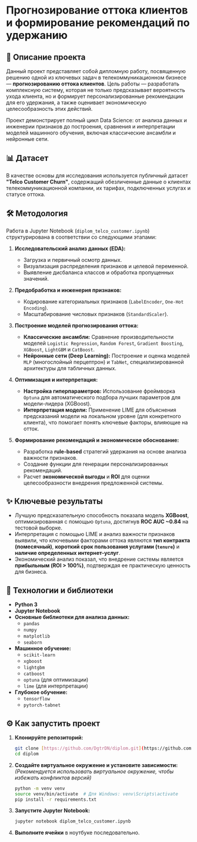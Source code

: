 # Прогнозирование оттока клиентов и формирование рекомендаций по удержанию

## 📝 Описание проекта

Данный проект представляет собой дипломную работу, посвященную решению одной из ключевых задач в телекоммуникационном бизнесе — **прогнозированию оттока клиентов**. Цель работы — разработать комплексную систему, которая не только предсказывает вероятность ухода клиента, но и формирует персонализированные рекомендации для его удержания, а также оценивает экономическую целесообразность этих действий.

Проект демонстрирует полный цикл Data Science: от анализа данных и инженерии признаков до построения, сравнения и интерпретации моделей машинного обучения, включая классические ансамбли и нейронные сети.

## 📊 Датасет

В качестве основы для исследования используется публичный датасет **"Telco Customer Churn"**, содержащий обезличенные данные о клиентах телекоммуникационной компании, их тарифах, подключенных услугах и статусе оттока.

## 🛠️ Методология

Работа в Jupyter Notebook (`diplom_telco_customer.ipynb`) структурирована в соответствии со следующими этапами:

1.  **Исследовательский анализ данных (EDA):**
    * Загрузка и первичный осмотр данных.
    * Визуализация распределения признаков и целевой переменной.
    * Выявление дисбаланса классов и обработка пропущенных значений.

2.  **Предобработка и инженерия признаков:**
    * Кодирование категориальных признаков (`LabelEncoder`, `One-Hot Encoding`).
    * Масштабирование числовых признаков (`StandardScaler`).

3.  **Построение моделей прогнозирования оттока:**
    * **Классические ансамбли:** Сравнение производительности моделей `Logistic Regression`, `Random Forest`, `Gradient Boosting`, `XGBoost`, `LightGBM` и `CatBoost`.
    * **Нейронные сети (Deep Learning):** Построение и оценка моделей `MLP` (многослойный перцептрон) и `TabNet`, специализированной архитектуры для табличных данных.

4.  **Оптимизация и интерпретация:**
    * **Настройка гиперпараметров:** Использование фреймворка `Optuna` для автоматического подбора лучших параметров для модели-лидера (XGBoost).
    * **Интерпретация модели:** Применение LIME для объяснения предсказаний модели на локальном уровне (для конкретного клиента), что помогает понять ключевые факторы, влияющие на отток.

5.  **Формирование рекомендаций и экономическое обоснование:**
    * Разработка **rule-based** стратегий удержания на основе анализа важности признаков.
    * Создание функции для генерации персонализированных рекомендаций.
    * Расчет **экономической выгоды** и **ROI** для оценки целесообразности внедрения предложенной системы.

## ✨ Ключевые результаты

* Лучшую предсказательную способность показала модель **XGBoost**, оптимизированная с помощью `Optuna`, достигнув **ROC AUC ~0.84** на тестовой выборке.
* Интерпретация с помощью LIME и анализ важности признаков выявили, что ключевыми факторами оттока являются **тип контракта (помесячный)**, **короткий срок пользования услугами (`tenure`)** и **наличие определенных интернет-услуг**.
* Экономический анализ показал, что внедрение системы является **прибыльным (ROI > 100%)**, подтверждая ее практическую ценность для бизнеса.

## 🚀 Технологии и библиотеки

* **Python 3**
* **Jupyter Notebook**
* **Основные библиотеки для анализа данных:**
    * `pandas`
    * `numpy`
    * `matplotlib`
    * `seaborn`
* **Машинное обучение:**
    * `scikit-learn`
    * `xgboost`
    * `lightgbm`
    * `catboost`
    * `optuna` (для оптимизации)
    * `lime` (для интерпретации)
* **Глубокое обучение:**
    * `tensorflow`
    * `pytorch-tabnet`

## ⚙️ Как запустить проект

1.  **Клонируйте репозиторий:**
    ```bash
    git clone [https://github.com/DgtrDN/diplom.git](https://github.com/DgtrDN/diplom.git)
    cd diplom
    ```

2.  **Создайте виртуальное окружение и установите зависимости:**
    *(Рекомендуется использовать виртуальное окружение, чтобы избежать конфликтов версий)*
    ```bash
    python -m venv venv
    source venv/bin/activate  # Для Windows: venv\Scripts\activate
    pip install -r requirements.txt
    ```
    
3.  **Запустите Jupyter Notebook:**
    ```bash
    jupyter notebook diplom_telco_customer.ipynb
    ```

4.  **Выполните ячейки** в ноутбуке последовательно.
